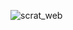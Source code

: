 



![scrat_web](https://github.com/rribeiro151/rribeiro151/assets/66185423/ea8b5e32-680b-4694-a05e-04064f1bec76)
